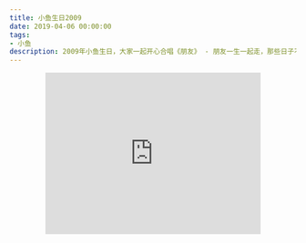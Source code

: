 ```yaml
---
title: 小鱼生日2009
date: 2019-04-06 00:00:00
tags:
- 小鱼
description: 2009年小鱼生日，大家一起开心合唱《朋友》 - 朋友一生一起走，那些日子不再有，一句话，一辈子，一生情，一杯酒。。
---
```

<center><iframe width="378" height="283.5" src="https://v.qq.com/txp/iframe/player.html?vid=m08592pgk6j" frameborder="0" allowfullscreen></iframe></center>

